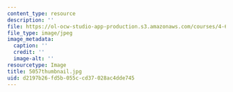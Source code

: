 ```yaml
---
content_type: resource
description: ''
file: https://ol-ocw-studio-app-production.s3.amazonaws.com/courses/4-614-religious-architecture-and-islamic-cultures-fall-2002/d2197b26fd5b055ccd37028ac4dde745_5057thumbnail.jpg
file_type: image/jpeg
image_metadata:
  caption: ''
  credit: ''
  image-alt: ''
resourcetype: Image
title: 5057thumbnail.jpg
uid: d2197b26-fd5b-055c-cd37-028ac4dde745
---
```

